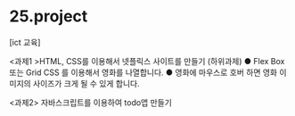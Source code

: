 # 25.project
[ict 교육]

<과제1 >HTML, CSS를 이용해서 넷플릭스 사이트를 만들기
(하위과제)
●	Flex Box 또는 Grid CSS 를 이용해서 영화를 나열합니다.
●	영화에 마우스로 호버 하면 영화 이미지의 사이즈가 크게 될 수 있게 합니다.

<과제2> 자바스크립트를 이용하여 todo앱 만들기
